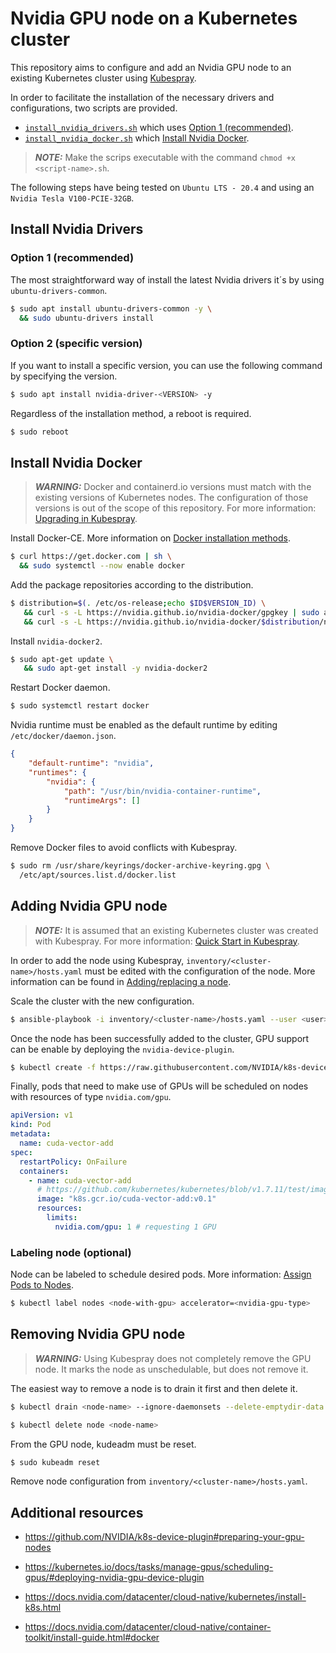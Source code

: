 # Nvidia GPU node on a Kubernetes cluster

This repository aims to configure and add an Nvidia GPU node to an existing Kubernetes cluster using [Kubespray](https://github.com/kubernetes-sigs/kubespray).

In order to facilitate the installation of the necessary drivers and configurations, two scripts are provided.
* [`install_nvidia_drivers.sh`](https://github.com/jaime-cespedes-sisniega/k8s-gpu-node/blob/main/scripts/install_nvidia_drivers.sh) which uses [Option 1 (recommended)](#option-1-recommended).
* [`install_nvidia_docker.sh`](https://github.com/jaime-cespedes-sisniega/k8s-gpu-node/blob/main/scripts/install_nvidia_docker.sh) which [Install Nvidia Docker](#install-nvidia-docker).
> **_NOTE:_**  Make the scrips executable with the command `chmod +x <script-name>.sh`.


The following steps have being tested on `Ubuntu LTS - 20.4` and using an `Nvidia Tesla V100-PCIE-32GB`.

## Install Nvidia Drivers

### Option 1 (recommended)

The most straightforward way of install the latest Nvidia drivers it´s by using `ubuntu-drivers-common`.

```bash
$ sudo apt install ubuntu-drivers-common -y \
  && sudo ubuntu-drivers install
```
### Option 2 (specific version)

If you want to install a specific version, you can use the following command by specifying the version.

```bash
$ sudo apt install nvidia-driver-<VERSION> -y
```

Regardless of the installation method, a reboot is required.

```bash
$ sudo reboot
```

## Install Nvidia Docker

> **_WARNING:_**  Docker and containerd.io versions must match with the existing versions of Kubernetes nodes. The configuration of those versions is out of the scope of this repository. For more information: [Upgrading in Kubespray](https://github.com/kubernetes-sigs/kubespray/blob/master/docs/upgrades.md).

Install Docker-CE. More information on [Docker installation methods](https://docs.docker.com/engine/install/ubuntu/#installation-methods).
```bash
$ curl https://get.docker.com | sh \
  && sudo systemctl --now enable docker
```

Add the package repositories according to the distribution.
```bash
$ distribution=$(. /etc/os-release;echo $ID$VERSION_ID) \
   && curl -s -L https://nvidia.github.io/nvidia-docker/gpgkey | sudo apt-key add - \
   && curl -s -L https://nvidia.github.io/nvidia-docker/$distribution/nvidia-docker.list | sudo tee /etc/apt/sources.list.d/nvidia-docker.list
```

Install `nvidia-docker2`.
```bash
$ sudo apt-get update \
   && sudo apt-get install -y nvidia-docker2
```

Restart Docker daemon.
```bash
$ sudo systemctl restart docker
```

Nvidia runtime must be enabled as the default runtime by editing `/etc/docker/daemon.json`.
```json
{
    "default-runtime": "nvidia",
    "runtimes": {
        "nvidia": {
            "path": "/usr/bin/nvidia-container-runtime",
            "runtimeArgs": []
        }
    }
}
```

Remove Docker files to avoid conflicts with Kubespray.
```bash
$ sudo rm /usr/share/keyrings/docker-archive-keyring.gpg \
  /etc/apt/sources.list.d/docker.list
```

## Adding Nvidia GPU node
> **_NOTE:_**  It is assumed that an existing Kubernetes cluster was created with Kubespray. For more information: [Quick Start in Kubespray](https://github.com/kubernetes-sigs/kubespray#quick-start).

In order to add the node using Kubespray, `inventory/<cluster-name>/hosts.yaml` must be edited with the configuration of the node. More information can be found in [Adding/replacing a node](https://github.com/kubernetes-sigs/kubespray/blob/master/docs/nodes.md#addingreplacing-a-node).

Scale the cluster with the new configuration.
```bash
$ ansible-playbook -i inventory/<cluster-name>/hosts.yaml --user <user> --become --become-user=root scale.yml
```

Once the node has been successfully added to the cluster, GPU support can be enable by deploying the `nvidia-device-plugin`.
```bash
$ kubectl create -f https://raw.githubusercontent.com/NVIDIA/k8s-device-plugin/v0.9.0/nvidia-device-plugin.yml
```

Finally, pods that need to make use of GPUs will be scheduled on nodes with resources of type `nvidia.com/gpu`. 
```yaml
apiVersion: v1
kind: Pod
metadata:
  name: cuda-vector-add
spec:
  restartPolicy: OnFailure
  containers:
    - name: cuda-vector-add
      # https://github.com/kubernetes/kubernetes/blob/v1.7.11/test/images/nvidia-cuda/Dockerfile
      image: "k8s.gcr.io/cuda-vector-add:v0.1"
      resources:
        limits:
          nvidia.com/gpu: 1 # requesting 1 GPU
```

### Labeling node (optional)

Node can be labeled to schedule desired pods. More information: [Assign Pods to Nodes](https://kubernetes.io/docs/tasks/configure-pod-container/assign-pods-nodes/).
```bash
$ kubectl label nodes <node-with-gpu> accelerator=<nvidia-gpu-type>
```

## Removing Nvidia GPU node
> **_WARNING:_**  Using Kubespray does not completely remove the GPU node. It marks the node as unschedulable, but does not remove it.

The easiest way to remove a node is to drain it first and then delete it.

```bash
$ kubectl drain <node-name> --ignore-daemonsets --delete-emptydir-data
```

```bash
$ kubectl delete node <node-name>
```

From the GPU node, kudeadm must be reset.
```bash
$ sudo kubeadm reset
```

Remove node configuration from `inventory/<cluster-name>/hosts.yaml`.

## Additional resources

* https://github.com/NVIDIA/k8s-device-plugin#preparing-your-gpu-nodes

* https://kubernetes.io/docs/tasks/manage-gpus/scheduling-gpus/#deploying-nvidia-gpu-device-plugin

* https://docs.nvidia.com/datacenter/cloud-native/kubernetes/install-k8s.html

* https://docs.nvidia.com/datacenter/cloud-native/container-toolkit/install-guide.html#docker